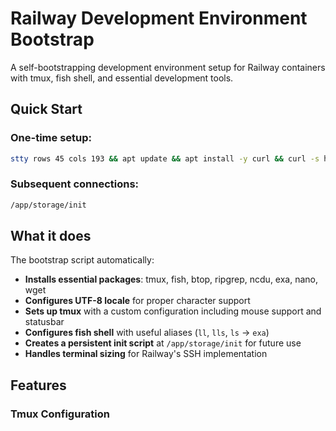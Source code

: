 # Railway Development Environment Bootstrap

A self-bootstrapping development environment setup for Railway containers with tmux, fish shell, and essential development tools.

## Quick Start

### One-time setup:
```bash
stty rows 45 cols 193 && apt update && apt install -y curl && curl -s https://raw.githubusercontent.com/Memphizzz/RailwaySetup/refs/heads/main/railway-setup.sh | bash
```

### Subsequent connections:
```bash
/app/storage/init
```

## What it does

The bootstrap script automatically:

- **Installs essential packages**: tmux, fish, btop, ripgrep, ncdu, exa, nano, wget
- **Configures UTF-8 locale** for proper character support
- **Sets up tmux** with a custom configuration including mouse support and statusbar
- **Configures fish shell** with useful aliases (`ll`, `lls`, `ls` → `exa`)
- **Creates a persistent init script** at `/app/storage/init` for future use
- **Handles terminal sizing** for Railway's SSH implementation

## Features

### Tmux Configuration
- Mouse support enabled
- Custom statusbar with date/time and hostname
- Proper color support (256 colors)
- Fish shell as default when available
- Aggressive resize for better Railway SSH compatibility

### Fish Shell Aliases
- `ll` - Detailed listing with colors and directories first
- `lls` - Detailed listing sorted by size
- `ls` - Modern `exa` replacement for traditional `ls`

### Smart Session Management
The `/app/storage/init` script automatically:
- Attaches to existing tmux sessions if available
- Creates new tmux sessions if none exist
- Re-runs bootstrap if container was recreated

## Files Created

- `~/.tmux.conf` - Tmux configuration
- `~/.config/fish/config.fish` - Fish shell configuration  
- `/app/storage/init` - Persistent init script for future connections
- `~/.init` - Flag file to track setup completion (resets on container recreation)

## Railway-Specific Fixes

This setup addresses several Railway SSH implementation quirks:

- **Terminal size detection**: Manual `stty` configuration for proper sizing
- **Locale issues**: Explicit UTF-8 locale generation and environment setup
- **TTY problems**: Conditional tmux session handling for wonky terminal support

## Workflow

1. **First connection**: Run the one-liner bootstrap command
2. **Future connections**: Simply run `/app/storage/init`
3. **Container recreation**: `/app/storage/init` detects missing setup and re-bootstraps automatically

## Customization

Edit the script variables to customize:
- Terminal dimensions (currently 45 rows × 193 cols)
- Package list
- Tmux configuration
- Fish aliases

## Why This Approach?

- **Persistent**: The init script survives container restarts
- **Self-healing**: Automatically detects and fixes broken setups
- **Minimal**: One command gets you a full development environment
- **Railway-optimized**: Specifically designed for Railway's SSH quirks

